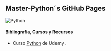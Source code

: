 ## Master-Python´s GitHub Pages
![Python](imagenes/python.ico)   

#### Bibliografia, Cursos y Recursos
* Curso  [Python](https://www.udemy.com/course/master-en-python-aprender-python-django-flask-y-tkinter/) de Udemy .

